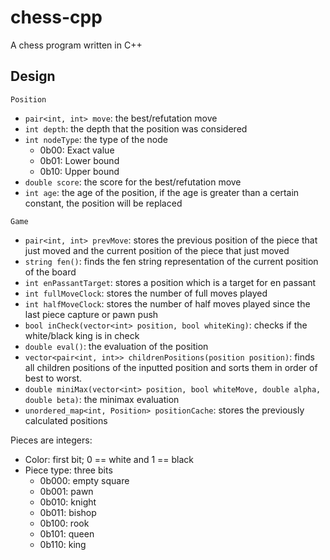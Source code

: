 # chess-cpp
A chess program written in C++

## Design
`Position`
- `pair<int, int> move`: the best/refutation move
- `int depth`: the depth that the position was considered
- `int nodeType`: the type of the node
  - 0b00: Exact value
  - 0b01: Lower bound
  - 0b10: Upper bound
- `double score`: the score for the best/refutation move
- `int age`: the age of the position, if the age is greater than a certain constant, the position will be replaced

`Game`
- `pair<int, int> prevMove`: stores the previous position of the piece that just moved and the current position of the piece that just moved
- `string fen()`: finds the fen string representation of the current position of the board
- `int enPassantTarget`: stores a position which is a target for en passant
- `int fullMoveClock`: stores the number of full moves played
- `int halfMoveClock`: stores the number of half moves played since the last piece capture or pawn push
- `bool inCheck(vector<int> position, bool whiteKing)`: checks if the white/black king is in check
- `double eval()`: the evaluation of the position
- `vector<pair<int, int>> childrenPositions(position position)`: finds all children positions of the inputted position and sorts them in order of best to worst.
- `double miniMax(vector<int> position, bool whiteMove, double alpha, double beta)`: the minimax evaluation
- `unordered_map<int, Position> positionCache`: stores the previously calculated positions

Pieces are integers: 
- Color: first bit; 0 == white and 1 == black
- Piece type: three bits
  - 0b000: empty square
  - 0b001: pawn
  - 0b010: knight
  - 0b011: bishop
  - 0b100: rook
  - 0b101: queen
  - 0b110: king
